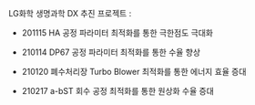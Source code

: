 LG화학 생명과학 DX 추진 프로젝트 :

* 201115 HA 공정 파라미터 최적화를 통한 극한점도 극대화

* 210114 DP67 공정 파라미터 최적화를 통한 수율 향상

* 210120 폐수처리장 Turbo Blower 최적화를 통한 에너지 효율 증대

* 210217 a-bST 회수 공정 최적화를 통한 원상화 수율 증대
